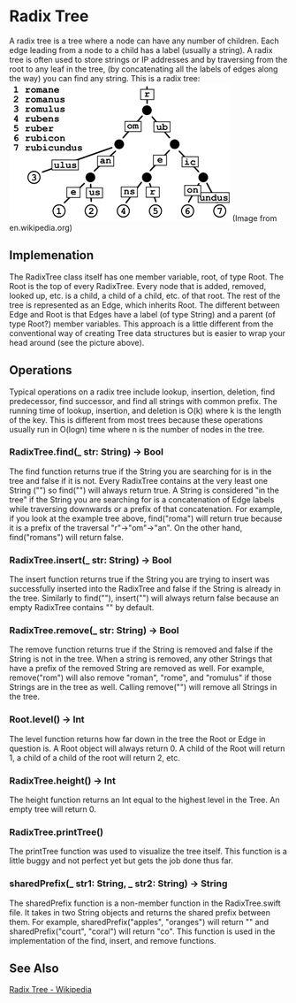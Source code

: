 # Radix Tree

A radix tree is a tree where a node can have any number of children. Each edge leading from a node to a child has a label (usually a string). A radix tree is often used to store strings or IP addresses and by traversing from the root to any leaf in the tree, (by concatenating all the labels of edges along the way) you can find any string. This is a radix tree:
![](/Radix-Tree/Images/radixtree.png)
(Image from en.wikipedia.org)

## Implemenation

The RadixTree class itself has one member variable, root, of type Root. The Root is the top of every RadixTree. Every node that is added, removed, looked up, etc. is a child, a child of a child, etc. of that root. The rest of the tree is represented as an Edge, which inherits Root. The different between Edge and Root is that Edges have a label (of type String) and a parent (of type Root?) member variables. This approach is a little different from the conventional way of creating Tree data structures but is easier to wrap your head around (see the picture above).

## Operations

Typical operations on a radix tree include lookup, insertion, deletion, find predecessor, find successor, and find all strings with common prefix. The running time of lookup, insertion, and deletion is O(k) where k is the length of the key. This is different from most trees because these operations usually run in O(logn) time where n is the number of nodes in the tree.

### RadixTree.find(_ str: String) -> Bool

The find function returns true if the String you are searching for is in the tree and false if it is not. Every RadixTree contains at the very least one String ("") so find("") will always return true. A String is considered "in the tree" if the String you are searching for is a concatenation of Edge labels while traversing downwards or a prefix of that concatenation. For example, if you look at the example tree above, find("roma") will return true because it is a prefix of the traversal "r"->"om"->"an". On the other hand, find("romans") will return false.

### RadixTree.insert(_ str: String) -> Bool

The insert function returns true if the String you are trying to insert was successfully inserted into the RadixTree and false if the String is already in the tree. Similarly to find(""), insert("") will always return false because an empty RadixTree contains "" by default.

### RadixTree.remove(_ str: String) -> Bool

The remove function returns true if the String is removed and false if the String is not in the tree. When a string is removed, any other Strings that have a prefix of the removed String are removed as well. For example, remove("rom") will also remove "roman", "rome", and "romulus" if those Strings are in the tree as well. Calling remove("") will remove all Strings in the tree.

### Root.level() -> Int

The level function returns how far down in the tree the Root or Edge in question is. A Root object will always return 0. A child of the Root will return 1, a child of a child of the root will return 2, etc.

### RadixTree.height() -> Int

The height function returns an Int equal to the highest level in the Tree. An empty tree will return 0.

### RadixTree.printTree()

The printTree function was used to visualize the tree itself. This function is a little buggy and not perfect yet but gets the job done thus far.

### sharedPrefix(_ str1: String, _ str2: String) -> String

The sharedPrefix function is a non-member function in the RadixTree.swift file. It takes in two String objects and returns the shared prefix between them. For example,
sharedPrefix("apples", "oranges") will return "" and sharedPrefix("court", "coral") will return "co". This function is used in the implementation of the find, insert, and remove functions.

## See Also

[Radix Tree - Wikipedia](https://en.wikipedia.org/wiki/Radix_tree)
